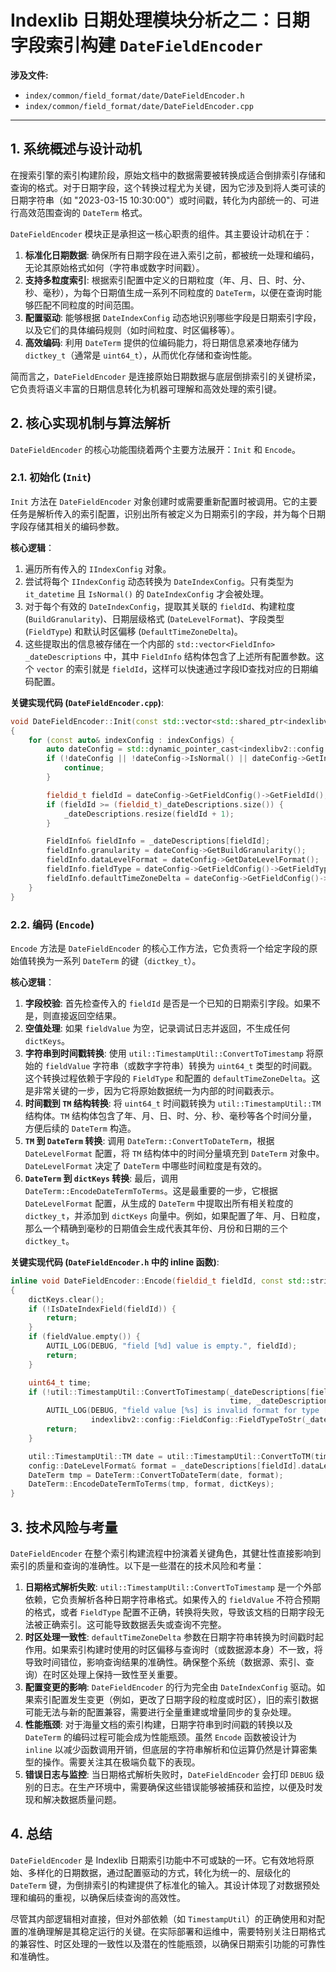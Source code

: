 
# Indexlib 日期处理模块分析之二：日期字段索引构建 `DateFieldEncoder`

**涉及文件:**
*   `index/common/field_format/date/DateFieldEncoder.h`
*   `index/common/field_format/date/DateFieldEncoder.cpp`

---

## 1. 系统概述与设计动机

在搜索引擎的索引构建阶段，原始文档中的数据需要被转换成适合倒排索引存储和查询的格式。对于日期字段，这个转换过程尤为关键，因为它涉及到将人类可读的日期字符串（如 "2023-03-15 10:30:00"）或时间戳，转化为内部统一的、可进行高效范围查询的 `DateTerm` 格式。

`DateFieldEncoder` 模块正是承担这一核心职责的组件。其主要设计动机在于：

1.  **标准化日期数据**: 确保所有日期字段在进入索引之前，都被统一处理和编码，无论其原始格式如何（字符串或数字时间戳）。
2.  **支持多粒度索引**: 根据索引配置中定义的日期粒度（年、月、日、时、分、秒、毫秒），为每个日期值生成一系列不同粒度的 `DateTerm`，以便在查询时能够匹配不同粒度的时间范围。
3.  **配置驱动**: 能够根据 `DateIndexConfig` 动态地识别哪些字段是日期索引字段，以及它们的具体编码规则（如时间粒度、时区偏移等）。
4.  **高效编码**: 利用 `DateTerm` 提供的位编码能力，将日期信息紧凑地存储为 `dictkey_t`（通常是 `uint64_t`），从而优化存储和查询性能。

简而言之，`DateFieldEncoder` 是连接原始日期数据与底层倒排索引的关键桥梁，它负责将语义丰富的日期信息转化为机器可理解和高效处理的索引键。

## 2. 核心实现机制与算法解析

`DateFieldEncoder` 的核心功能围绕着两个主要方法展开：`Init` 和 `Encode`。

### 2.1. 初始化 (`Init`)

`Init` 方法在 `DateFieldEncoder` 对象创建时或需要重新配置时被调用。它的主要任务是解析传入的索引配置，识别出所有被定义为日期索引的字段，并为每个日期字段存储其相关的编码参数。

**核心逻辑**：

1.  遍历所有传入的 `IIndexConfig` 对象。
2.  尝试将每个 `IIndexConfig` 动态转换为 `DateIndexConfig`。只有类型为 `it_datetime` 且 `IsNormal()` 的 `DateIndexConfig` 才会被处理。
3.  对于每个有效的 `DateIndexConfig`，提取其关联的 `fieldId`、构建粒度 (`BuildGranularity`)、日期层级格式 (`DateLevelFormat`)、字段类型 (`FieldType`) 和默认时区偏移 (`DefaultTimeZoneDelta`)。
4.  这些提取出的信息被存储在一个内部的 `std::vector<FieldInfo> _dateDescriptions` 中，其中 `FieldInfo` 结构体包含了上述所有配置参数。这个 `vector` 的索引就是 `fieldId`，这样可以快速通过字段ID查找对应的日期编码配置。

**关键实现代码 (`DateFieldEncoder.cpp`)**:

```cpp
void DateFieldEncoder::Init(const std::vector<std::shared_ptr<indexlibv2::config::IIndexConfig>>& indexConfigs)
{
    for (const auto& indexConfig : indexConfigs) {
        auto dateConfig = std::dynamic_pointer_cast<indexlibv2::config::DateIndexConfig>(indexConfig);
        if (!dateConfig || !dateConfig->IsNormal() || dateConfig->GetInvertedIndexType() != it_datetime) {
            continue;
        }

        fieldid_t fieldId = dateConfig->GetFieldConfig()->GetFieldId();
        if (fieldId >= (fieldid_t)_dateDescriptions.size()) {
            _dateDescriptions.resize(fieldId + 1);
        }

        FieldInfo& fieldInfo = _dateDescriptions[fieldId];
        fieldInfo.granularity = dateConfig->GetBuildGranularity();
        fieldInfo.dataLevelFormat = dateConfig->GetDateLevelFormat();
        fieldInfo.fieldType = dateConfig->GetFieldConfig()->GetFieldType();
        fieldInfo.defaultTimeZoneDelta = dateConfig->GetFieldConfig()->GetDefaultTimeZoneDelta();
    }
}
```

### 2.2. 编码 (`Encode`)

`Encode` 方法是 `DateFieldEncoder` 的核心工作方法，它负责将一个给定字段的原始值转换为一系列 `DateTerm` 的键（`dictkey_t`）。

**核心逻辑**：

1.  **字段校验**: 首先检查传入的 `fieldId` 是否是一个已知的日期索引字段。如果不是，则直接返回空结果。
2.  **空值处理**: 如果 `fieldValue` 为空，记录调试日志并返回，不生成任何 `dictKeys`。
3.  **字符串到时间戳转换**: 使用 `util::TimestampUtil::ConvertToTimestamp` 将原始的 `fieldValue` 字符串（或数字字符串）转换为 `uint64_t` 类型的时间戳。这个转换过程依赖于字段的 `FieldType` 和配置的 `defaultTimeZoneDelta`。这是非常关键的一步，因为它将原始数据统一为内部的时间戳表示。
4.  **时间戳到 `TM` 结构转换**: 将 `uint64_t` 时间戳转换为 `util::TimestampUtil::TM` 结构体。`TM` 结构体包含了年、月、日、时、分、秒、毫秒等各个时间分量，方便后续的 `DateTerm` 构造。
5.  **`TM` 到 `DateTerm` 转换**: 调用 `DateTerm::ConvertToDateTerm`，根据 `DateLevelFormat` 配置，将 `TM` 结构体中的时间分量填充到 `DateTerm` 对象中。`DateLevelFormat` 决定了 `DateTerm` 中哪些时间粒度是有效的。
6.  **`DateTerm` 到 `dictKeys` 转换**: 最后，调用 `DateTerm::EncodeDateTermToTerms`。这是最重要的一步，它根据 `DateLevelFormat` 配置，从生成的 `DateTerm` 中提取出所有相关粒度的 `dictkey_t`，并添加到 `dictKeys` 向量中。例如，如果配置了年、月、日粒度，那么一个精确到毫秒的日期值会生成代表其年份、月份和日期的三个 `dictkey_t`。

**关键实现代码 (`DateFieldEncoder.h` 中的 inline 函数)**:

```cpp
inline void DateFieldEncoder::Encode(fieldid_t fieldId, const std::string& fieldValue, std::vector<dictkey_t>& dictKeys)
{
    dictKeys.clear();
    if (!IsDateIndexField(fieldId)) {
        return;
    }
    if (fieldValue.empty()) {
        AUTIL_LOG(DEBUG, "field [%d] value is empty.", fieldId);
        return;
    }

    uint64_t time;
    if (!util::TimestampUtil::ConvertToTimestamp(_dateDescriptions[fieldId].fieldType, autil::StringView(fieldValue),
                                                 time, _dateDescriptions[fieldId].defaultTimeZoneDelta)) {
        AUTIL_LOG(DEBUG, "field value [%s] is invalid format for type [%s] .", fieldValue.c_str(),
                  indexlibv2::config::FieldConfig::FieldTypeToStr(_dateDescriptions[fieldId].fieldType));
        return;
    }

    util::TimestampUtil::TM date = util::TimestampUtil::ConvertToTM(time);
    config::DateLevelFormat& format = _dateDescriptions[fieldId].dataLevelFormat;
    DateTerm tmp = DateTerm::ConvertToDateTerm(date, format);
    DateTerm::EncodeDateTermToTerms(tmp, format, dictKeys);
}
```

## 3. 技术风险与考量

`DateFieldEncoder` 在整个索引构建流程中扮演着关键角色，其健壮性直接影响到索引的质量和查询的准确性。以下是一些潜在的技术风险和考量：

1.  **日期格式解析失败**: `util::TimestampUtil::ConvertToTimestamp` 是一个外部依赖，它负责解析各种日期字符串格式。如果传入的 `fieldValue` 不符合预期的格式，或者 `FieldType` 配置不正确，转换将失败，导致该文档的日期字段无法被正确索引。这可能导致数据丢失或查询不完整。
2.  **时区处理一致性**: `defaultTimeZoneDelta` 参数在日期字符串转换为时间戳时起作用。如果索引构建时使用的时区偏移与查询时（或数据源本身）不一致，将导致时间错位，影响查询结果的准确性。确保整个系统（数据源、索引、查询）在时区处理上保持一致性至关重要。
3.  **配置变更的影响**: `DateFieldEncoder` 的行为完全由 `DateIndexConfig` 驱动。如果索引配置发生变更（例如，更改了日期字段的粒度或时区），旧的索引数据可能无法与新的配置兼容，需要进行全量重建或增量同步的复杂处理。
4.  **性能瓶颈**: 对于海量文档的索引构建，日期字符串到时间戳的转换以及 `DateTerm` 的编码过程可能会成为性能瓶颈。虽然 `Encode` 函数被设计为 `inline` 以减少函数调用开销，但底层的字符串解析和位运算仍然是计算密集型的操作。需要关注其在极端负载下的表现。
5.  **错误日志与监控**: 当日期格式解析失败时，`DateFieldEncoder` 会打印 `DEBUG` 级别的日志。在生产环境中，需要确保这些错误能够被捕获和监控，以便及时发现和解决数据质量问题。

## 4. 总结

`DateFieldEncoder` 是 Indexlib 日期索引功能中不可或缺的一环。它有效地将原始、多样化的日期数据，通过配置驱动的方式，转化为统一的、层级化的 `DateTerm` 键，为倒排索引的构建提供了标准化的输入。其设计体现了对数据预处理和编码的重视，以确保后续查询的高效性。

尽管其内部逻辑相对直接，但对外部依赖（如 `TimestampUtil`）的正确使用和对配置的准确理解是其稳定运行的关键。在实际部署和运维中，需要特别关注日期格式的兼容性、时区处理的一致性以及潜在的性能瓶颈，以确保日期索引功能的可靠性和准确性。

